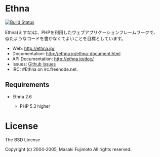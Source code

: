 # Ethna

[![Build Status](https://travis-ci.org/ethna/ethna.png?branch=master)](https://travis-ci.org/ethna/ethna)

Ethna(えすな)は、PHPを利用したウェブアプリケーションフレームワークで、似たようなコードを書かなくてよいことを目標としています。

* Web: http://ethna.jp/
* Documentation:  http://ethna.jp/ethna-document.html
* API Documentation: http://ethna.jp/doc/
* Issues: [Github Issues](https://github.com/ethna/ethna/issues)
* IRC: #Ethna on irc.freenode.net.

Requirements
--------------

* Ethna 2.6

  * PHP 5.3 higher

# License

The BSD License

Copyright (c) 2004-2005, Masaki Fujimoto All rights reserved.